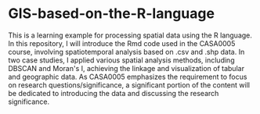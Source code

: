 # GIS-based-on-the-R-language
This is a learning example for processing spatial data using the R language.
In this repository, I will introduce the Rmd code used in the CASA0005 course, involving spatiotemporal analysis based on .csv and .shp data. In two case studies, I applied various spatial analysis methods, including DBSCAN and Moran's I, achieving the linkage and visualization of tabular and geographic data. As CASA0005 emphasizes the requirement to focus on research questions/significance, a significant portion of the content will be dedicated to introducing the data and discussing the research significance.
